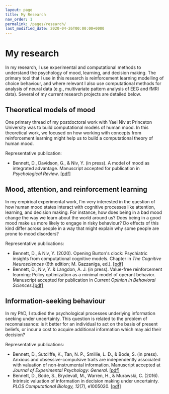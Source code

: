 ```yaml
---
layout: page
title: My Research
nav_order: 1
permalink: /pages/research/
last_modified_date: 2020-04-26T00:00:00+0000
---
```


# My research

In my research, I use experimental and computational methods to understand the psychology of mood, learning, and decision making. The primary tool that I use in this research is reinforcement learning modelling of choice behaviour, and where relevant I also use computational methods for analysis of neural data (e.g., multivariate pattern analysis of EEG and fMRI data). Several of my current research projects are detailed below.

## Theoretical models of mood

One primary thread of my postdoctoral work with Yael Niv at Princeton University was to build computational models of human mood. In this theoretical work, we focused on how working with concepts from reinforcement learning might help us to build a computational theory of human mood.

Representative publication:
- Bennett, D., Davidson, G., & Niv, Y. (in press). A model of mood as integrated advantage. Manuscript accepted for publication in *Psychological Review*. [[pdf]](https://psyarxiv.com/dzsme/)


## Mood, attention, and reinforcement learning

In my empirical experimental work, I'm very interested in the question of how human mood states interact with cognitive processes like attention, learning, and decision making. For instance, how does being in a bad mood change the way we learn about the world around us? Does being in a good mood make us more likely to engage in risky behaviour? Do effects of this kind differ across people in a way that might explain why some people are prone to mood disorders?

Representative publications:
- Bennett, D., & Niv, Y. (2020). Opening Burton's clock: Psychiatric insights from computational cognitive models. Chapter in *The Cognitive Neurosciences* (6th edition; M. Gazzaniga, ed.). [[pdf]](https://psyarxiv.com/y2vzu/)
- Bennett, D., Niv, Y. & Langdon, A. J. (in press). Value-free reinforcement learning: Policy optimization as a minimal model of operant behavior. Manuscript accepted for publication in _Current Opinion in Behavioral Sciences_.[[pdf]](https://psyarxiv.com/ew58m/)

## Information-seeking behaviour

In my PhD, I studied the psychological processes underlying information seeking under uncertainty. This question is related to the problem of reconnaissance: is it better for an individual to act on the basis of present beliefs, or incur a cost to acquire additional information which may aid their decision?

Representative publications:
- Bennett, D., Sutcliffe, K., Tan, N. P., Smillie, L. D., & Bode, S. (in press). Anxious and obsessive-compulsive traits are independently associated with valuation of non-instrumental information. Manuscript accepted at _Journal of Experimental Psychology: General_. [[pdf]](https://www.biorxiv.org/content/biorxiv/early/2020/05/04/768168.full.pdf)
- Bennett, D., Bode, S., Brydevall, M., Warren, H., & Murawski, C. (2016). Intrinsic valuation of information in decision making under uncertainty. _PLOS Computational Biology, 12_(7), e1005020. [[pdf]](/assets/pdf/2016_ploscb.pdf)
